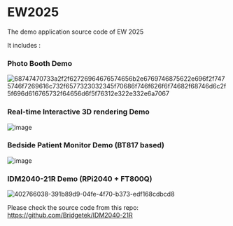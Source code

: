 # EW2025
The demo application source  code of EW 2025

It includes : 

### Photo Booth Demo 

![68747470733a2f2f62726964676574656b2e6769746875622e696f2f7475746f7269616c732f6577323032345f70686f746f626f6f74682f68746d6c2f5f696d616765732f64656d6f5f76312e322e332e6a7067](https://github.com/user-attachments/assets/93fb4d66-a485-4b34-a963-0041622ab182)


### Real-time Interactive 3D rendering Demo

![image](https://github.com/user-attachments/assets/4ca6ee21-61be-4ba9-b144-b9ad380fa364)


### Bedside Patient Monitor Demo (BT817 based) 

![image](https://github.com/user-attachments/assets/cc2d3970-10a1-4b12-a605-81c226d29c79)


### IDM2040-21R Demo (RPi2040 + FT800Q) 


![402766038-391b89d9-04fe-4f70-b373-edf168cdbcd8](https://github.com/user-attachments/assets/11f3497f-c9ec-4107-a801-97733c963899)

Please check the source code from this repo:  https://github.com/Bridgetek/IDM2040-21R
